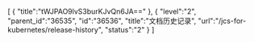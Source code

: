 [
	{
		"title":"tWJPAO9lvS3burKJvQn6JA=="
	},
	{
		"level":"2",
		"parent_id":"36535",
		"id":"36536",
		"title":"文档历史记录",
		"url":"/jcs-for-kubernetes/release-history",
		"status":"2"
	}
]